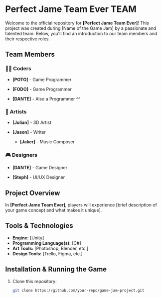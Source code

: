 # Perfect Jame Team Ever TEAM

Welcome to the official repository for **[Perfect Jame Team Ever]**! This project was created during [Name of the Game Jam] by a passionate and talented team. Below, you'll find an introduction to our team members and their respective roles.

## Team Members

### 🧑‍💻 **Coders**

- **[POTO]** - Game Programmer

- **[FODO]** - Game Programmer

- **[DANTE]** - Also a Programmer ^^

### 🎨 **Artists**

- **[Julian]** - 3D Artist

- **[Jason]** - Writer

  - **[Jaker]** - Music Composer

### 🎮 **Designers**

- **[DANTE]** - Game Designer

- **[Steph]** - UI/UX Designer

## Project Overview

In **[Perfect Jame Team Ever]**, players will experience [brief description of your game concept and what makes it unique].

## Tools & Technologies

- **Engine:** [Unity]
- **Programming Language(s):** [C#]
- **Art Tools:** [Photoshop, Blender, etc.]
- **Design Tools:** [Trello, Figma, etc.]

## Installation & Running the Game

1. Clone this repository:
   ```bash
   git clone https://github.com/your-repo/game-jam-project.git
   ```
